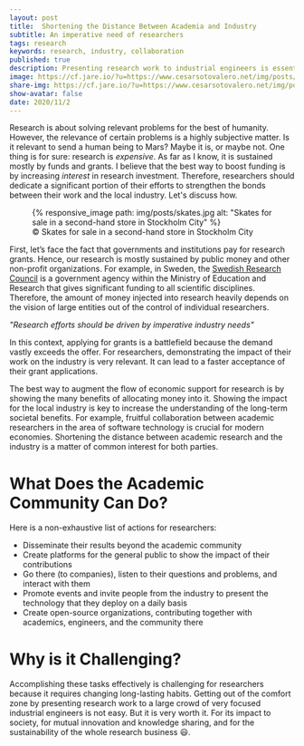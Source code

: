 ```yaml
---
layout: post
title:  Shortening the Distance Between Academia and Industry
subtitle: An imperative need of researchers
tags: research
keywords: research, industry, collaboration
published: true
description: Presenting research work to industrial engineers is essential for the sustainability of the whole research business.
image: https://cf.jare.io/?u=https://www.cesarsotovalero.net/img/posts/skates_cover.jpg
share-img: https://cf.jare.io/?u=https://www.cesarsotovalero.net/img/posts/skates_cover.jpg
show-avatar: false
date: 2020/11/2
---
```


Research is about solving relevant problems for the best of humanity. 
However, the relevance of certain problems is a highly subjective matter. 
Is it relevant to send a human being to Mars? Maybe it is, or maybe not. 
One thing is for sure: research is _expensive_. 
As far as I know, it is sustained mostly by funds and grants. 
I believe that the best way to boost funding is by increasing _interest_ in research investment. 
Therefore, researchers should dedicate a significant portion of their efforts to strengthen the bonds between their work and the local industry. 
Let's discuss how. 

<figure class="jb_picture">
  {% responsive_image path: img/posts/skates.jpg alt: "Skates for sale in a second-hand store in Stockholm City" %}
  <figcaption class="stroke">
    &#169; Skates for sale in a second-hand store in Stockholm City
  </figcaption>
</figure>

First, let’s face the fact that governments and institutions pay for research grants. 
Hence, our research is mostly sustained by public money and other non-profit organizations. 
For example, in Sweden, the [Swedish Research Council](https://www.vr.se/english/about-us.html) is a government agency within the Ministry of Education and Research that gives significant funding to all scientific disciplines.
Therefore, the amount of money injected into research heavily depends on the vision of large entities out of the control of individual researchers.

<aside class="quote">
    <em>"Research efforts should be driven by imperative industry needs"</em>
</aside>

In this context, applying for grants is a battlefield because the demand vastly exceeds the offer.
For researchers, demonstrating the impact of their work on the industry is very relevant.
It can lead to a faster acceptance of their grant applications.

The best way to augment the flow of economic support for research is by showing the many benefits of allocating money into it.
Showing the impact for the local industry is key to increase the understanding of the long-term societal benefits.
For example, fruitful collaboration between academic researchers in the area of software technology is crucial for modern economies.
Shortening the distance between academic research and the industry is a matter of common interest for both parties.

# What Does the Academic Community Can Do?

Here is a non-exhaustive list of actions for researchers:

- Disseminate their results beyond the academic community
- Create platforms for the general public to show the impact of their contributions
- Go there (to companies), listen to their questions and problems, and interact with them
- Promote events and invite people from the industry to present the technology that they deploy on a daily basis
- Create open-source organizations, contributing together with academics, engineers, and the community there

# Why is it Challenging?

Accomplishing these tasks effectively is challenging for researchers because it requires changing long-lasting habits.
Getting out of the comfort zone by presenting research work to a large crowd of very focused industrial engineers is not easy.
But it is very worth it.
For its impact to society, for mutual innovation and knowledge sharing, and for the sustainability of the whole research business :smiley:.
